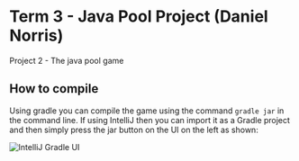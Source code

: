 # Term 3 - Java Pool Project (Daniel Norris)

Project 2 - The java pool game

## How to compile

Using gradle you can compile the game using the command `gradle jar` in the command line.
If using IntelliJ then you can import it as a Gradle project and then simply press the jar button on the UI on the left as shown:

![IntelliJ Gradle UI](https://i.gyazo.com/3ca63e107392ffec5c183e52c28c6f84.png)